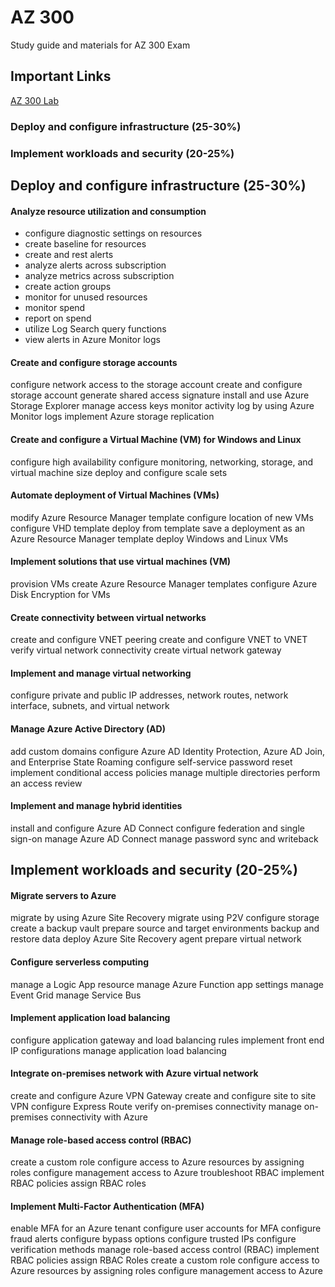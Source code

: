 # AZ 300
Study guide and materials for AZ 300 Exam 

## Important Links 
[AZ 300 Lab](https://github.com/MicrosoftLearning/AZ-300-MicrosoftAzureArchitectTechnologies)

### Deploy and configure infrastructure (25-30%)
### Implement workloads and security (20-25%)

## Deploy and configure infrastructure (25-30%)
#### Analyze resource utilization and consumption
+ configure diagnostic settings on resources
+ create baseline for resources
+ create and rest alerts
+ analyze alerts across subscription
+ analyze metrics across subscription
+ create action groups
+ monitor for unused resources
+ monitor spend
+ report on spend
+ utilize Log Search query functions
+ view alerts in Azure Monitor logs

#### Create and configure storage accounts
configure network access to the storage account
create and configure storage account
generate shared access signature
install and use Azure Storage Explorer
manage access keys
monitor activity log by using Azure Monitor logs
implement Azure storage replication

#### Create and configure a Virtual Machine (VM) for Windows and Linux
configure high availability
configure monitoring, networking, storage, and virtual machine size
deploy and configure scale sets

#### Automate deployment of Virtual Machines (VMs)
modify Azure Resource Manager template
configure location of new VMs
configure VHD template
deploy from template
save a deployment as an Azure Resource Manager template
deploy Windows and Linux VMs

#### Implement solutions that use virtual machines (VM)
provision VMs
create Azure Resource Manager templates
configure Azure Disk Encryption for VMs

#### Create connectivity between virtual networks
create and configure VNET peering
create and configure VNET to VNET
verify virtual network connectivity
create virtual network gateway

#### Implement and manage virtual networking
configure private and public IP addresses, network routes, network interface, subnets, and virtual network

#### Manage Azure Active Directory (AD)
add custom domains
configure Azure AD Identity Protection, Azure AD Join, and Enterprise State Roaming
configure self-service password reset
implement conditional access policies
manage multiple directories
perform an access review

#### Implement and manage hybrid identities
install and configure Azure AD Connect
configure federation and single sign-on
manage Azure AD Connect
manage password sync and writeback

## Implement workloads and security (20-25%)

#### Migrate servers to Azure
migrate by using Azure Site Recovery
migrate using P2V
configure storage
create a backup vault
prepare source and target environments
backup and restore data
deploy Azure Site Recovery agent
prepare virtual network

#### Configure serverless computing
manage a Logic App resource
manage Azure Function app settings
manage Event Grid
manage Service Bus

#### Implement application load balancing
configure application gateway and load balancing rules
implement front end IP configurations
manage application load balancing

#### Integrate on-premises network with Azure virtual network
create and configure Azure VPN Gateway
create and configure site to site VPN
configure Express Route
verify on-premises connectivity
manage on-premises connectivity with Azure

#### Manage role-based access control (RBAC)
create a custom role
configure access to Azure resources by assigning roles
configure management access to Azure
troubleshoot RBAC
implement RBAC policies
assign RBAC roles

#### Implement Multi-Factor Authentication (MFA)
enable MFA for an Azure tenant
configure user accounts for MFA
configure fraud alerts
configure bypass options
configure trusted IPs
configure verification methods
manage role-based access control (RBAC)
implement RBAC policies
assign RBAC Roles
create a custom role
configure access to Azure resources by assigning roles
configure management access to Azure
